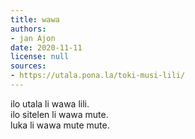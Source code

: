 ```yaml
---
title: wawa
authors:
- jan Ajon
date: 2020-11-11
license: null
sources:
- https://utala.pona.la/toki-musi-lili/
---
```


ilo utala li wawa lili.  
ilo sitelen li wawa mute.  
luka li wawa mute mute.